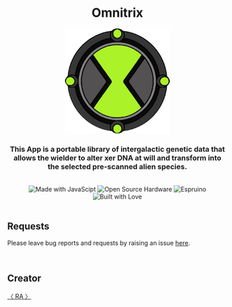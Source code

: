 <div align="center">
<h1> Omnitrix </h1>
<p align="center">
  <img src="./assets/screenshot.png" width="240px" height="240px">
</p>
<h3>This App is a portable library of intergalactic genetic data that allows the wielder to alter xer DNA at will and transform into the selected pre-scanned alien species.</h3>
<br>
<img src="https://img.shields.io/badge/Made%20with-JavaScript-f0db4f?style=for-the-badge&amp;logo=javascipt" alt="Made with JavaScipt"> <img src="https://img.shields.io/badge/Open%20Source%20Hardware-%E2%9A%99-blue?style=for-the-badge&amp;logo=open-source-initiative" alt="Open Source Hardware"> <img src="https://img.shields.io/badge/espruino-%E2%98%95-white?style=for-the-badge" alt="Espruino"> <img src="https://img.shields.io/badge/Built%20With-%E2%99%A1-critical?style=for-the-badge&amp;logo=github" alt="Built with Love">


</div>

<br>

## Requests

Please leave bug reports and requests by raising an issue [here](https://github.com/ra101/BangleApps).

<br>

## Creator

[〈 RA 〉](https://github.com/ra101)
